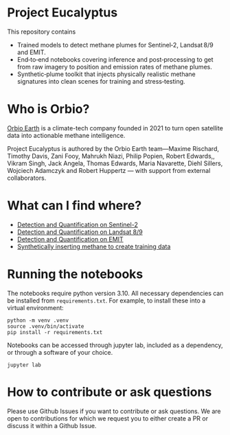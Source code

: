 # Project Eucalyptus

This repository contains 
- Trained models to detect methane plumes for Sentinel‑2, Landsat 8/9 and EMIT.
- End‑to‑end notebooks covering inference and post‑processing to get from raw imagery to position and emission rates of methane plumes.
- Synthetic‑plume toolkit that injects physically realistic methane signatures into clean scenes for training and stress‑testing.


# Who is Orbio?
[Orbio Earth](https://www.orbio.earth/) is a climate-tech company founded in 2021 to turn open satellite data into actionable methane intelligence.

Project Eucalyptus is authored by the Orbio Earth team—Maxime Rischard, Timothy Davis, Zani Fooy, Mahrukh Niazi, Philip Popien, Robert Edwards,, Vikram Singh, Jack Angela, Thomas Edwards, Maria Navarette, Diehl Sillers, Wojciech Adamczyk and Robert Huppertz — with support from external collaborators.

# What can I find where?
- [Detection and Quantification on Sentinel-2](notebooks/sentinel2.ipynb)
- [Detection and Quantification on Landsat 8/9](notebooks/landsat.ipynb)
- [Detection and Quantification on EMIT](notebooks/emit.ipynb)
- [Synthetically inserting methane to create training data](notebooks/synthetic_training_data_generation_demo.ipynb)


# Running the notebooks

The notebooks require python version 3.10.
All necessary dependencies can be installed from `requirements.txt`.
For example, to install these into a virtual environment:

```
python -m venv .venv
source .venv/bin/activate
pip install -r requirements.txt
```

Notebooks can be accessed through jupyter lab, included as a dependency, or through a software of your choice.

```
jupyter lab
```

# How to contribute or ask questions 

Please use Github Issues if you want to contribute or ask questions. 
We are open to contributions for which we request you to either create a PR or discuss it within a Github Issue.